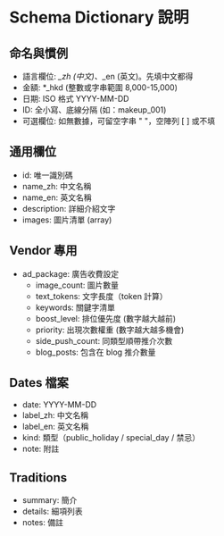 # Schema Dictionary 說明

## 命名與慣例
- 語言欄位: *_zh (中文)、*_en (英文)。先填中文都得
- 金額: *_hkd (整數或字串範圍 8,000-15,000)
- 日期: ISO 格式 YYYY-MM-DD
- ID: 全小寫、底線分隔 (如：makeup_001)
- 可選欄位: 如無數據，可留空字串 " "，空陣列 [ ] 或不填

## 通用欄位
- id: 唯一識別碼
- name_zh: 中文名稱
- name_en: 英文名稱
- description: 詳細介紹文字
- images: 圖片清單 (array)

## Vendor 專用
- ad_package: 廣告收費設定
  - image_count: 圖片數量
  - text_tokens: 文字長度（token 計算）
  - keywords: 關鍵字清單
  - boost_level: 排位優先度 (數字越大越前)
  - priority: 出現次數權重 (數字越大越多機會)
  - side_push_count: 同類型順帶推介次數
  - blog_posts: 包含在 blog 推介數量

## Dates 檔案
- date: YYYY-MM-DD
- label_zh: 中文名稱
- label_en: 英文名稱
- kind: 類型（public_holiday / special_day / 禁忌）
- note: 附註

## Traditions
- summary: 簡介
- details: 細項列表
- notes: 備註
